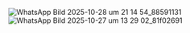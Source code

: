 ![WhatsApp Bild 2025-10-28 um 21 14 54_88591131](https://github.com/user-attachments/assets/742cd4d1-dfd4-483a-87d0-2de0e27d9ab5)
![WhatsApp Bild 2025-10-27 um 13 29 02_81f02691](https://github.com/user-attachments/assets/fc850be7-7951-41e1-9202-608ab1189bfc)
